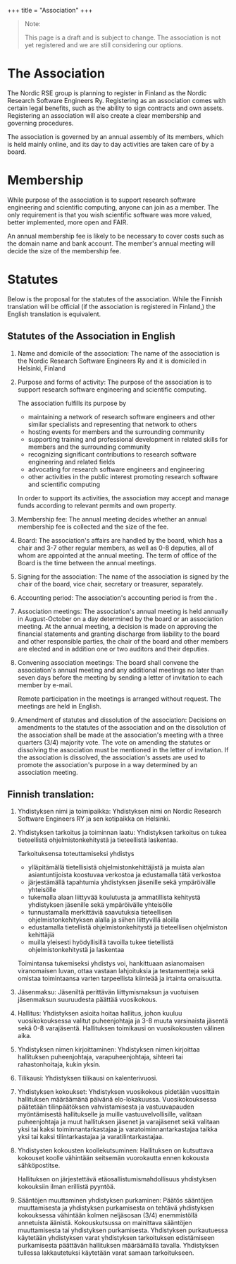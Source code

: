 +++
title = "Association"
+++

> Note:
>
> This page is a draft and is subject to change. The association is not yet registered
> and we are still considering our options.
>

# The Association

The Nordic RSE group is planning to register in Finland as the
Nordic Research Software Engineers Ry.
Registering as an association comes with certain legal benefits, such as the ability to
sign contracts and own assets.
Registering an association will also create a clear membership and governing
procedures.

The association is governed by an annual assembly of its members, which is held
mainly online, and its day to day activities are taken care of by a board.

# Membership

While purpose of the association is to support research software engineering and
scientific computing, anyone can join as a member. The only requirement is that you
wish scientific software was more valued, better implemented, more open and FAIR.

An annual membership fee is likely to be necessary to cover costs such as the
domain name and bank account.
The member's annual meeting will decide the size of the membership fee.

# Statutes

Below is the proposal for the statutes of the association. While the Finnish
translation will be official (if the association is registered in Finland,)
the English translation is equivalent.


## Statutes of the Association in English

1. Name and domicile of the association:
    The name of the association is the Nordic Research Software Engineers Ry and it is domiciled in Helsinki, Finland

2. Purpose and forms of activity:
    The purpose of the association is to support research software engineering and scientific computing.

    The association fulfills its purpose by

    - maintaining a network of research software engineers and other similar specialists and representing that network to others
    - hosting events for members and the surrounding community
    - supporting training and professional development in related skills for members and the surrounding community
    - recognizing significant contributions to research software engineering and related fields
    - advocating for research software engineers and engineering
    - other activities in the public interest promoting research software and scientific computing

   In order to support its activities, the association may accept and manage funds according to relevant permits and own property.

4. Membership fee:
    The annual meeting decides whether an annual membership fee is collected and the size of the fee.

5. Board:
    The association's affairs are handled by the board, which has a chair and 3-7 other regular members, as well as 0-8 deputies, all of whom are appointed at the annual meeting. The term of office of the Board is the time between the annual meetings.

6. Signing for the association:
    The name of the association is signed by the chair of the board, vice chair, secretary or treasurer, separately.

7. Accounting period:
    The association's accounting period is from the .

8. Association meetings:
    The association's annual meeting is held annually in August-October on a day determined by the board or an association meeting. At the annual meeting, a decision is made on approving the financial statements and granting discharge from liability to the board and other responsible parties, the chair of the board and other members are elected and in addition one or two auditors and their deputies.

9. Convening association meetings:
    The board shall convene the association's annual meeting and any additional meetings no later than seven days before the meeting by sending a letter of invitation to each member by e-mail.

    Remote participation in the meetings is arranged without request. The meetings are held in English.

10. Amendment of statutes and dissolution of the association:
    Decisions on amendments to the statutes of the association and on the dissolution of the association shall be made at the association's meeting with a three quarters (3/4) majority vote. The vote on amending the statutes or dissolving the association must be mentioned in the letter of invitation. If the association is dissolved, the association's assets are used to promote the association's purpose in a way determined by an association meeting.


## Finnish translation:

1. Yhdistyksen nimi ja toimipaikka:
    Yhdistyksen nimi on Nordic Research Software Engineers RY ja sen kotipaikka on Helsinki.

2. Yhdistyksen tarkoitus ja toiminnan laatu:
    Yhdistyksen tarkoitus on tukea tieteellistä ohjelmistonkehitystä ja tieteellistä laskentaa.

    Tarkoituksensa toteuttamiseksi yhdistys

    - ylläpitämällä tietellisistä ohjelmistonkehittäjistä ja muista alan asiantuntijoista koostuvaa verkostoa ja edustamalla tätä verkostoa
    - järjestämällä tapahtumia yhdistyksen jäsenille sekä ympäröivälle yhteisölle
    - tukemalla alaan liittyvää koulutusta ja ammatillista kehitystä yhdistyksen jäsenille sekä ympäröivälle yhteisölle
    - tunnustamalla merkittäviä saavutuksia tieteellisen ohjelmistonkehityksen alalla ja siihen liittyvillä aloilla
    - edustamalla tietellistä ohjelmistonkehitystä ja tieteellisen ohjelmiston kehittäjiä
    - muilla yleisesti hyödyllisillä tavoilla tukee tietellistä ohjelmistonkehitystä ja laskentaa

    Toimintansa tukemiseksi yhdistys voi, hankittuaan asianomaisen viranomaisen luvan, ottaa vastaan lahjoituksia ja testamentteja sekä omistaa toimintaansa varten tarpeellista kiinteää ja irtainta omaisuutta.

3. Jäsenmaksu:
    Jäseniltä perittävän liittymismaksun ja vuotuisen jäsenmaksun suuruudesta päättää vuosikokous.

4. Hallitus:
    Yhdistyksen asioita hoitaa hallitus, johon kuuluu vuosikokouksessa valitut puheenjohtaja ja 3-8 muuta varsinaista jäsentä sekä 0-8 varajäsentä. Hallituksen toimikausi on vuosikokousten välinen aika.

5. Yhdistyksen nimen kirjoittaminen:
    Yhdistyksen nimen kirjoittaa hallituksen puheenjohtaja, varapuheenjohtaja, sihteeri tai rahastonhoitaja, kukin yksin.

6. Tilikausi:
    Yhdistyksen tilikausi on kalenterivuosi.

7. Yhdistyksen kokoukset:
    Yhdistyksen vuosikokous pidetään vuosittain hallituksen määräämänä päivänä elo-lokakuussa. Vuosikokouksessa päätetään tilinpäätöksen vahvistamisesta ja vastuuvapauden myöntämisestä hallitukselle ja muille vastuuvelvollisille, valitaan puheenjohtaja ja muut hallituksen jäsenet ja varajäsenet sekä valitaan yksi tai kaksi toiminnantarkastajaa ja varatoiminnantarkastajaa taikka yksi tai kaksi tilintarkastajaa ja varatilintarkastajaa.

9. Yhdistysten kokousten koollekutsuminen:
    Hallituksen on kutsuttava kokouset koolle vähintään seitsemän vuorokautta ennen kokousta sähköpostitse.

    Hallituksen on järjestettävä etäosallistumismahdollisuus yhdistyksen kokouksiin ilman erillistä pyyntöä.

10. Sääntöjen muuttaminen yhdistyksen purkaminen:
    Päätös sääntöjen muuttamisesta ja yhdistyksen purkamisesta on tehtävä yhdistyksen kokouksessa vähintään kolmen neljäsosan (3/4) enemmistöllä annetuista äänistä. Kokouskutsussa on mainittava sääntöjen muuttamisesta tai yhdistyksen purkamisesta. Yhdistyksen purkautuessa käytetään yhdistyksen varat yhdistyksen tarkoituksen edistämiseen purkamisesta päättävän hallituksen määräämällä tavalla. Yhdistyksen tullessa lakkautetuksi käytetään varat samaan tarkoitukseen.